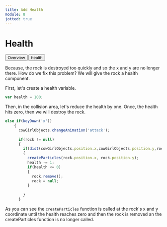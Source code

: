 ```yaml
---
title: Add Health
module: 8
jotted: true
---
```


# Health

<div class="tab">
  <button class="tablinks active" onclick="openTab(event, 'Overview')">Overview</button>
  <button class="tablinks" onclick="openTab(event, 'health1')">health</button>
</div>

<div id="Overview" class="tabcontent" style="display:block">
<div class="tabhtml" markdown="1">

Because, the rock is destroyed too quickly and so the x and y are no longer there. How do we fix this problem? We will give the rock a health component.

</div>
</div>

<div id="health1" class="tabcontent">
<div class="tabhtml" markdown="1">

First, let's create a health variable.

```js
var health = 100;
```

Then, in the collision area, let's reduce the health by one.  Once, the health hits zero, then we will destroy the rock.

```js
else if(keyDown('x'))
    {
      cowGirlObjects.changeAnimation('attack');
     
      if(rock != null)
      {
        if(dist(cowGirlObjects.position.x,cowGirlObjects.position.y,rock.position.x,rock.position.y) < 250)
        {
          createParticles(rock.position.x, rock.position.y);
          health -= 1;
          if(health <= 0)
          {
            rock.remove();
            rock = null;
          }
       
        }
      }
```

As you can see the `createParticles` function is called at the rock's x and y coordinate until the health reaches zero and then the rock is removed an the createParticles function is no longer called.

</div>
</div>